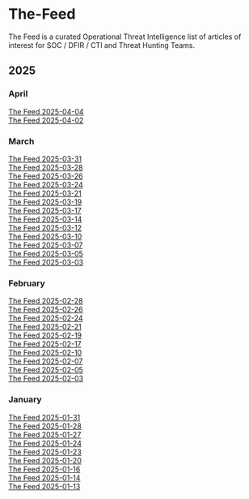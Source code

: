 # The-Feed
The Feed is a curated Operational Threat Intelligence list of articles of interest for SOC / DFIR / CTI and Threat Hunting Teams.

## 2025

### April
[The Feed 2025-04-04](./summaries/The-Feed_2025-04-04.md)\
[The Feed 2025-04-02](./summaries/The-Feed_2025-04-02.md)

### March
[The Feed 2025-03-31](./summaries/The-Feed_2025-03-31.md)\
[The Feed 2025-03-28](./summaries/The-Feed_2025-03-28.md)\
[The Feed 2025-03-26](./summaries/The-Feed_2025-03-26.md)\
[The Feed 2025-03-24](./summaries/The-Feed_2025-03-24.md)\
[The Feed 2025-03-21](./summaries/The-Feed_2025-03-21.md)\
[The Feed 2025-03-19](./summaries/The-Feed_2025-03-19.md)\
[The Feed 2025-03-17](./summaries/The-Feed_2025-03-17.md)\
[The Feed 2025-03-14](./summaries/The-Feed_2025-03-14.md)\
[The Feed 2025-03-12](./summaries/The-Feed_2025-03-12.md)\
[The Feed 2025-03-10](./summaries/The-Feed_2025-03-10.md)\
[The Feed 2025-03-07](./summaries/The-Feed_2025-03-07.md)\
[The Feed 2025-03-05](./summaries/The-Feed_2025-03-05.md)\
[The Feed 2025-03-03](./summaries/The-Feed_2025-03-03.md)

### February
[The Feed 2025-02-28](./summaries/The-Feed_2025-02-28.md)\
[The Feed 2025-02-26](./summaries/The-Feed_2025-02-26.md)\
[The Feed 2025-02-24](./summaries/The-Feed_2025-02-24.md)\
[The Feed 2025-02-21](./summaries/The-Feed_2025-02-21.md)\
[The Feed 2025-02-19](./summaries/The-Feed_2025-02-19.md)\
[The Feed 2025-02-17](./summaries/The-Feed_2025-02-17.md)\
[The Feed 2025-02-10](./summaries/The-Feed_2025-02-10.md)\
[The Feed 2025-02-07](./summaries/The-Feed_2025-02-07.md)\
[The Feed 2025-02-05](./summaries/The-Feed_2025-02-05.md)\
[The Feed 2025-02-03](./summaries/The-Feed_2025-02-03.md)

### January

[The Feed 2025-01-31](./summaries/The-Feed_2025-01-31.md)\
[The Feed 2025-01-28](./summaries/The-Feed_2025-01-28.md)\
[The Feed 2025-01-27](./summaries/The-Feed_2025-01-27.md)\
[The Feed 2025-01-24](./summaries/The-Feed_2025-01-24.md)\
[The Feed 2025-01-23](./summaries/The-Feed_2025-01-23.md)\
[The Feed 2025-01-20](./summaries/The-Feed_2025-01-20.md)\
[The Feed 2025-01-16](./summaries/The-Feed_2025-01-16.md)\
[The Feed 2025-01-14](./summaries/The-Feed_2025-01-14.md)\
[The Feed 2025-01-13](./summaries/The-Feed_2025-01-13.md)